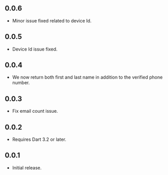 ## 0.0.6
* Minor issue fixed related to device Id.

## 0.0.5
* Device Id issue fixed.

## 0.0.4
* We now return both first and last name in addition to the verified phone number.

## 0.0.3
* Fix email count issue.

## 0.0.2
* Requires Dart 3.2 or later.

## 0.0.1
* Initial release.

